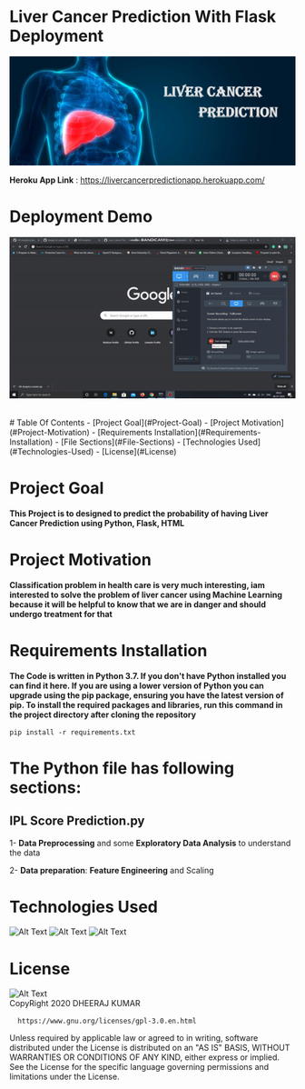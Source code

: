 # Liver Cancer Prediction With Flask Deployment
![Alt Text](https://github.com/DheerajKumar97/Liver-Cancer-Prediction-With-Flask-Deployment/blob/master/static/cover.png)
<br>

**Heroku App Link** : https://livercancerpredictionapp.herokuapp.com/

# Deployment Demo

![Alt Text](https://github.com/DheerajKumar97/Liver-Cancer-Prediction-With-Flask-Deployment/blob/master/LIVER.gif)

<br>
# Table Of Contents
- [Project Goal](#Project-Goal)
- [Project Motivation](#Project-Motivation)
- [Requirements Installation](#Requirements-Installation)
- [File Sections](#File-Sections)
- [Technologies Used](#Technologies-Used)
- [License](#License)

# Project Goal

 **This Project is to designed to predict the probability of having Liver Cancer Prediction using Python, Flask, HTML**

# Project Motivation

**Classification problem in health care is very much interesting, iam interested to solve the problem of liver cancer using Machine Learning because it will be helpful to know that we are in danger and should undergo treatment for that**

# Requirements Installation

**The Code is written in Python 3.7. If you don't have Python installed you can find it here. If you are using a lower version of Python you can upgrade using the pip package, ensuring you have the latest version of pip. To install the required packages and libraries, run this command in the project directory after cloning the repository**

    pip install -r requirements.txt
    
# The Python file has following sections:

## IPL Score Prediction.py

1- **Data Preprocessing** and some **Exploratory Data Analysis** to understand the data

2- **Data preparation**: **Feature Engineering** and Scaling


# Technologies Used

![Alt Text](https://github.com/DheerajKumar97/IPL-Score-Prediction-with-Flask-Deployment-Heroku/blob/master/static/p1.jpg)
![Alt Text](https://github.com/DheerajKumar97/IPL-Score-Prediction-with-Flask-Deployment-Heroku/blob/master/static/p2.png)
![Alt Text](https://github.com/DheerajKumar97/IPL-Score-Prediction-with-Flask-Deployment-Heroku/blob/master/static/p3.png)

# License

![Alt Text](https://github.com/DheerajKumar97/Customer-Life-Time-Value-Prediction-Flask-Deployment--Heroku/blob/master/CLTP%20Analysis%20Output/GNU%20license.jpg)
<br>
CopyRight 2020 DHEERAJ KUMAR

      https://www.gnu.org/licenses/gpl-3.0.en.html
      
Unless required by applicable law or agreed to in writing, software distributed under the License is distributed on an "AS IS" BASIS, WITHOUT WARRANTIES OR CONDITIONS OF ANY KIND, either express or implied. See the License for the specific language governing permissions and limitations under the License.
